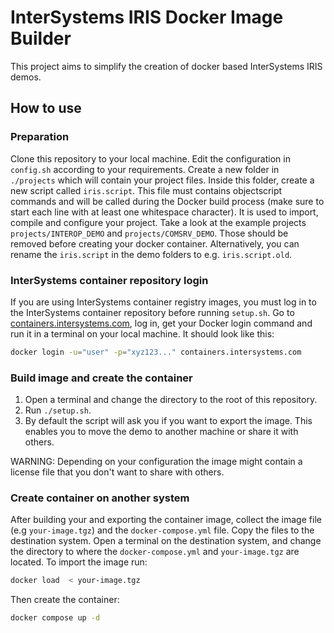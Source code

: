 # InterSystems IRIS Docker Image Builder

This project aims to simplify the creation of docker based InterSystems IRIS demos.

## How to use

### Preparation

Clone this repository to your local machine. Edit the configuration in `config.sh` according to your requirements. Create a new folder in `./projects` which will contain your project files. Inside this folder, create a new script called `iris.script`. This file must contains objectscript commands and will be called during the Docker build process (make sure to start each line with at least one whitespace character). It is used to import, compile and configure your project. Take a look at the example projects `projects/INTEROP_DEMO` and `projects/COMSRV_DEMO`. Those should be removed before creating your docker container. Alternatively, you can rename the `iris.script` in the demo folders to e.g. `iris.script.old`.

### InterSystems container repository login

If you are using InterSystems container registry images, you must log in to the InterSystems container repository before running `setup.sh`. Go to [containers.intersystems.com](https://containers.intersystems.com), log in, get your Docker login command and run it in a terminal on your local machine. It should look like this:

```bash
docker login -u="user" -p="xyz123..." containers.intersystems.com
```

### Build image and create the container

1. Open a terminal and change the directory to the root of this repository.
2. Run `./setup.sh`. 
3. By default the script will ask you if you want to export the image. This enables you to move the demo to another machine or share it with others. 

WARNING: Depending on your configuration the image might contain a license file that you don't want to share with others.

### Create container on another system

After building your and exporting the container image, collect the image file (e.g `your-image.tgz`) and the `docker-compose.yml` file. Copy the files to the destination system. Open a terminal on the destination system, and change the directory to where the `docker-compose.yml` and `your-image.tgz` are located. To import the image run:

```bash
docker load  < your-image.tgz
``` 

Then create the container:

```bash
docker compose up -d
```




